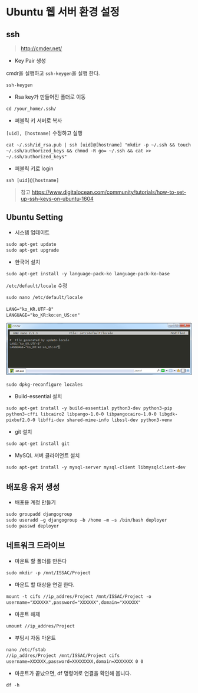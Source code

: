 # Ubuntu 웹 서버 환경 설정

## ssh

> <http://cmder.net/>

- Key Pair 생성

cmdr을 실행하고 `ssh-keygen`을 실행 한다.

```commandline
ssh-keygen
```

- Rsa key가 만들어진 폴더로 이동

```commandline
cd /your_home/.ssh/
```

- 퍼블릭 키 서버로 복사

`[uid], [hostname]` 수정하고 실행

```commandline
cat ~/.ssh/id_rsa.pub | ssh [uid]@[hostname] "mkdir -p ~/.ssh && touch ~/.ssh/authorized_keys && chmod -R go= ~/.ssh && cat >> ~/.ssh/authorized_keys"
```

- 퍼블릭 키로 login

```commandline
ssh [uid]@[hostname]
```

> 참고 <https://www.digitalocean.com/community/tutorials/how-to-set-up-ssh-keys-on-ubuntu-1604>

## Ubuntu Setting

- 시스템 업데이트

```commandline
sudo apt-get update
sudo apt-get upgrade
```

- 한국어 설치

```commandline
sudo apt-get install -y language-pack-ko language-pack-ko-base
```

`/etc/default/locale` 수정

```command
sudo nano /etc/default/locale

LANG="ko_KR.UTF-8"
LANGUAGE="ko_KR:ko:en_US:en"
```

![Local Image](/img/ubuntu_setting/ubuntu_setting01.png)

```command
sudo dpkg-reconfigure locales
```

- Build-essential 설치

```commandline
sudo apt-get install -y build-essential python3-dev python3-pip python3-cffi libcairo2 libpango-1.0-0 libpangocairo-1.0-0 libgdk-pixbuf2.0-0 libffi-dev shared-mime-info libssl-dev python3-venv
```

- git 설치

```commandline
sudo apt-get install git
```

- MySQL 서버 클라이언트 설치

```commandline
sudo apt-get install -y mysql-server mysql-client libmysqlclient-dev
```

## 배포용 유저 생성

- 배포용 계정 만들기

```commandline
sudo groupadd djangogroup
sudo useradd –g djangogroup –b /home –m –s /bin/bash deployer
sudo passwd deployer
```

## 네트워크 드라이브

- 마운트 할 폴더를 만든다

```commandline
sudo mkdir -p /mnt/ISSAC/Project
```

- 마운트 할 대상을 연결 한다.

```commandline
mount -t cifs //ip_addres/Project /mnt/ISSAC/Project -o username="XXXXXX",password="XXXXXX",domain="XXXXXX"
```

- 마운트 해제

```commandline
umount //ip_addres/Project
```

- 부팅시 자동 마운트

```commandline
nano /etc/fstab
//ip_addres/Project /mnt/ISSAC/Project cifs username=XXXXXX,password=XXXXXXXX,domain=XXXXXXX 0 0
```

- 마운트가 끝났으면, df 명령어로 연결을 확인해 봅니다.

```commandline
df -h
```